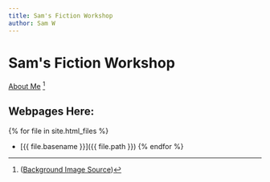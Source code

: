 ```yaml
---
title: Sam's Fiction Workshop
author: Sam W
---
```


# Sam's Fiction Workshop

[About Me](./about/) [^image-source]

## Webpages Here:

{% for file in site.html_files %}
* [{{ file.basename }}]({{ file.path }})
{% endfor %}


[^image-source]: ([Background Image Source](https://donjon.bin.sh))

<link rel="stylesheet" href="./rpg-styles.css">


